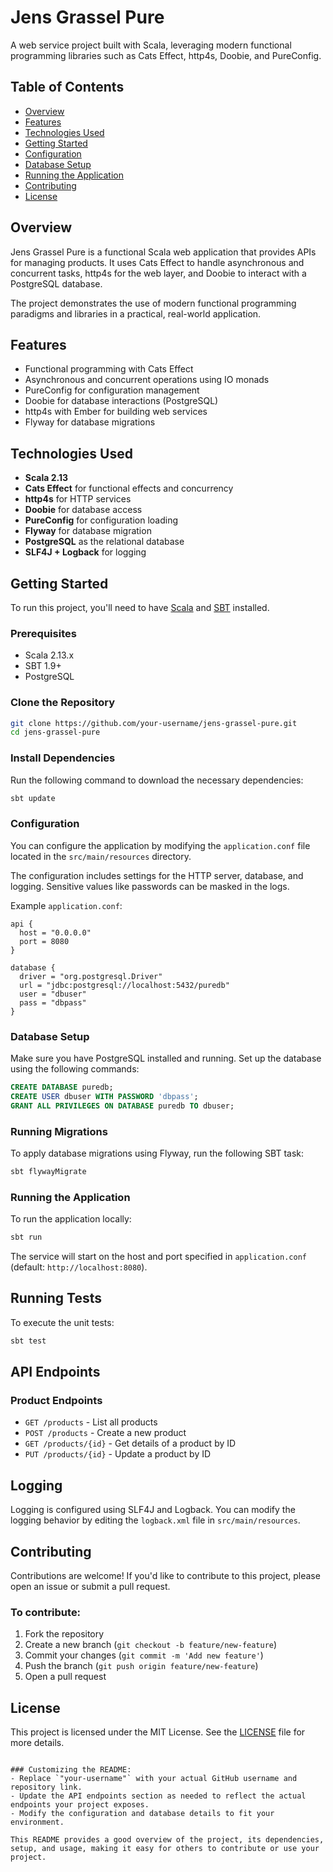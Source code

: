 # Jens Grassel Pure

A web service project built with Scala, leveraging modern functional programming libraries such as Cats Effect, http4s, Doobie, and PureConfig.

## Table of Contents
- [Overview](#overview)
- [Features](#features)
- [Technologies Used](#technologies-used)
- [Getting Started](#getting-started)
- [Configuration](#configuration)
- [Database Setup](#database-setup)
- [Running the Application](#running-the-application)
- [Contributing](#contributing)
- [License](#license)

## Overview

Jens Grassel Pure is a functional Scala web application that provides APIs for managing products. It uses Cats Effect to handle asynchronous and concurrent tasks, http4s for the web layer, and Doobie to interact with a PostgreSQL database.

The project demonstrates the use of modern functional programming paradigms and libraries in a practical, real-world application.

## Features

- Functional programming with Cats Effect
- Asynchronous and concurrent operations using IO monads
- PureConfig for configuration management
- Doobie for database interactions (PostgreSQL)
- http4s with Ember for building web services
- Flyway for database migrations

## Technologies Used

- **Scala 2.13**
- **Cats Effect** for functional effects and concurrency
- **http4s** for HTTP services
- **Doobie** for database access
- **PureConfig** for configuration loading
- **Flyway** for database migration
- **PostgreSQL** as the relational database
- **SLF4J + Logback** for logging

## Getting Started

To run this project, you'll need to have [Scala](https://www.scala-lang.org/) and [SBT](https://www.scala-sbt.org/) installed.

### Prerequisites

- Scala 2.13.x
- SBT 1.9+
- PostgreSQL

### Clone the Repository

```bash
git clone https://github.com/your-username/jens-grassel-pure.git
cd jens-grassel-pure
```

### Install Dependencies

Run the following command to download the necessary dependencies:

```bash
sbt update
```

### Configuration

You can configure the application by modifying the `application.conf` file located in the `src/main/resources` directory.

The configuration includes settings for the HTTP server, database, and logging. Sensitive values like passwords can be masked in the logs.

Example `application.conf`:

```hocon
api {
  host = "0.0.0.0"
  port = 8080
}

database {
  driver = "org.postgresql.Driver"
  url = "jdbc:postgresql://localhost:5432/puredb"
  user = "dbuser"
  pass = "dbpass"
}
```

### Database Setup

Make sure you have PostgreSQL installed and running. Set up the database using the following commands:

```sql
CREATE DATABASE puredb;
CREATE USER dbuser WITH PASSWORD 'dbpass';
GRANT ALL PRIVILEGES ON DATABASE puredb TO dbuser;
```

### Running Migrations

To apply database migrations using Flyway, run the following SBT task:

```bash
sbt flywayMigrate
```

### Running the Application

To run the application locally:

```bash
sbt run
```

The service will start on the host and port specified in `application.conf` (default: `http://localhost:8080`).

## Running Tests

To execute the unit tests:

```bash
sbt test
```

## API Endpoints

### Product Endpoints

- `GET /products` - List all products
- `POST /products` - Create a new product
- `GET /products/{id}` - Get details of a product by ID
- `PUT /products/{id}` - Update a product by ID

## Logging

Logging is configured using SLF4J and Logback. You can modify the logging behavior by editing the `logback.xml` file in `src/main/resources`.

## Contributing

Contributions are welcome! If you'd like to contribute to this project, please open an issue or submit a pull request.

### To contribute:

1. Fork the repository
2. Create a new branch (`git checkout -b feature/new-feature`)
3. Commit your changes (`git commit -m 'Add new feature'`)
4. Push the branch (`git push origin feature/new-feature`)
5. Open a pull request

## License

This project is licensed under the MIT License. See the [LICENSE](LICENSE) file for more details.
```

### Customizing the README:
- Replace `"your-username"` with your actual GitHub username and repository link.
- Update the API endpoints section as needed to reflect the actual endpoints your project exposes.
- Modify the configuration and database details to fit your environment.

This README provides a good overview of the project, its dependencies, setup, and usage, making it easy for others to contribute or use your project.
